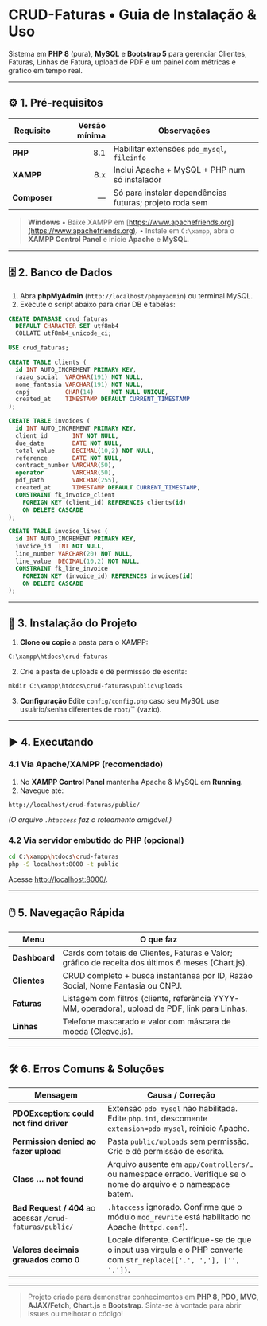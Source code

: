 # CRUD-Faturas • Guia de Instalação & Uso

Sistema em **PHP 8** (pura), **MySQL** e **Bootstrap 5** para gerenciar Clientes, Faturas, Linhas de Fatura, upload de PDF e um painel com métricas e gráfico em tempo real.

---

## ⚙️ 1. Pré-requisitos

| Requisito    | Versão mínima | Observações                                             |
| ------------ | ------------: | ------------------------------------------------------- |
| **PHP**      |           8.1 | Habilitar extensões `pdo_mysql`, `fileinfo`             |
| **XAMPP**    |           8.x | Inclui Apache + MySQL + PHP num só instalador           |
| **Composer** |             — | Só para instalar dependências futuras; projeto roda sem |

> **Windows**
> • Baixe XAMPP em [https://www.apachefriends.org](https://www.apachefriends.org).
> • Instale em `C:\xampp`, abra o **XAMPP Control Panel** e inicie **Apache** e **MySQL**.

---

## 🗄️ 2. Banco de Dados

1. Abra **phpMyAdmin** (`http://localhost/phpmyadmin`) ou terminal MySQL.
2. Execute o script abaixo para criar DB e tabelas:

```sql
CREATE DATABASE crud_faturas
  DEFAULT CHARACTER SET utf8mb4
  COLLATE utf8mb4_unicode_ci;

USE crud_faturas;

CREATE TABLE clients (
  id INT AUTO_INCREMENT PRIMARY KEY,
  razao_social  VARCHAR(191) NOT NULL,
  nome_fantasia VARCHAR(191) NOT NULL,
  cnpj          CHAR(14)     NOT NULL UNIQUE,
  created_at    TIMESTAMP DEFAULT CURRENT_TIMESTAMP
);

CREATE TABLE invoices (
  id INT AUTO_INCREMENT PRIMARY KEY,
  client_id       INT NOT NULL,
  due_date        DATE NOT NULL,
  total_value     DECIMAL(10,2) NOT NULL,
  reference       DATE NOT NULL,
  contract_number VARCHAR(50),
  operator        VARCHAR(50),
  pdf_path        VARCHAR(255),
  created_at      TIMESTAMP DEFAULT CURRENT_TIMESTAMP,
  CONSTRAINT fk_invoice_client
    FOREIGN KEY (client_id) REFERENCES clients(id)
    ON DELETE CASCADE
);

CREATE TABLE invoice_lines (
  id INT AUTO_INCREMENT PRIMARY KEY,
  invoice_id  INT NOT NULL,
  line_number VARCHAR(20) NOT NULL,
  line_value  DECIMAL(10,2) NOT NULL,
  CONSTRAINT fk_line_invoice
    FOREIGN KEY (invoice_id) REFERENCES invoices(id)
    ON DELETE CASCADE
);
```

---

## 📂 3. Instalação do Projeto

1. **Clone ou copie** a pasta para o XAMPP:

```
C:\xampp\htdocs\crud-faturas
```

2. Crie a pasta de uploads e dê permissão de escrita:

```
mkdir C:\xampp\htdocs\crud-faturas\public\uploads
```

3. **Configuração**
   Edite `config/config.php` caso seu MySQL use usuário/senha diferentes de `root`/\`\` (vazio).

---

## ▶️ 4. Executando

### 4.1 Via Apache/XAMPP (recomendado)

1. No **XAMPP Control Panel** mantenha Apache & MySQL em **Running**.
2. Navegue até:

```
http://localhost/crud-faturas/public/
```

*(O arquivo `.htaccess` faz o roteamento amigável.)*

### 4.2 Via servidor embutido do PHP (opcional)

```bash
cd C:\xampp\htdocs\crud-faturas
php -S localhost:8000 -t public
```

Acesse [http://localhost:8000/](http://localhost:8000/).

---

## 🖱️ 5. Navegação Rápida

| Menu          | O que faz                                                                                         |
| ------------- | ------------------------------------------------------------------------------------------------- |
| **Dashboard** | Cards com totais de Clientes, Faturas e Valor; gráfico de receita dos últimos 6 meses (Chart.js). |
| **Clientes**  | CRUD completo + busca instantânea por ID, Razão Social, Nome Fantasia ou CNPJ.                    |
| **Faturas**   | Listagem com filtros (cliente, referência YYYY-MM, operadora), upload de PDF, link para Linhas.   |
| **Linhas**    | Telefone mascarado e valor com máscara de moeda (Cleave.js).                                      |

---

## 🛠️ 6. Erros Comuns & Soluções

| Mensagem                                                 | Causa / Correção                                                                                                      |
| -------------------------------------------------------- | --------------------------------------------------------------------------------------------------------------------- |
| **PDOException: could not find driver**                  | Extensão `pdo_mysql` não habilitada. Edite `php.ini`, descomente `extension=pdo_mysql`, reinicie Apache.              |
| **Permission denied ao fazer upload**                    | Pasta `public/uploads` sem permissão. Crie e dê permissão de escrita.                                                 |
| **Class … not found**                                    | Arquivo ausente em `app/Controllers/…` ou namespace errado. Verifique se o nome do arquivo e o namespace batem.       |
| **Bad Request / 404** ao acessar `/crud-faturas/public/` | `.htaccess` ignorado. Confirme que o módulo `mod_rewrite` está habilitado no Apache (`httpd.conf`).                   |
| **Valores decimais gravados como 0**                     | Locale diferente. Certifique-se de que o input usa vírgula e o PHP converte com `str_replace(['.', ','], ['', '.'])`. |

---

> Projeto criado para demonstrar conhecimentos em **PHP 8**, **PDO**, **MVC**, **AJAX/Fetch**, **Chart.js** e **Bootstrap**.
> Sinta-se à vontade para abrir issues ou melhorar o código!
